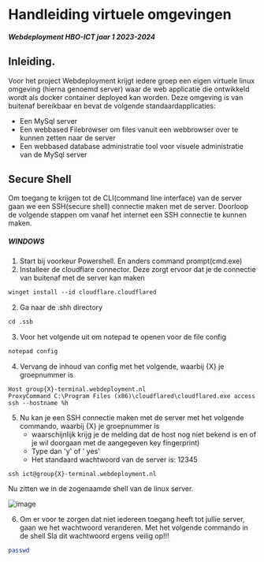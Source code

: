 # Handleiding virtuele omgevingen
##### Webdeployment HBO-ICT jaar 1 2023-2024

## Inleiding.

Voor het project Webdeployment krijgt iedere groep een eigen virtuele linux omgeving (hierna genoemd server) waar de web applicatie die ontwikkeld wordt als docker container deployed kan worden. 
Deze omgeving is van buitenaf bereikbaar en bevat de volgende standaardapplicaties:

-	Een MySql server
-	Een webbased Filebrowser om files vanuit een webbrowser over te kunnen zetten naar de server
-	Een webbased database administratie tool voor visuele administratie van de MySql server


## Secure Shell

Om toegang te krijgen tot de CLI(command line interface) van de server gaan we een SSH(secure shell) connectie maken met de server.
Doorloop de volgende stappen om vanaf het internet een SSH connectie te kunnen maken.

##### WINDOWS

1. Start bij voorkeur Powershell. En anders command prompt(cmd.exe)
2. Installeer de cloudflare connector. Deze zorgt ervoor dat je de connectie van buitenaf met de server kan maken
```ps
winget install --id cloudflare.cloudflared
```

2. Ga naar de .shh directory
```ps
cd .ssh
```

3. Voor het volgende uit om notepad te openen voor de file config 
```ps
notepad config
```

4. Vervang de inhoud van config met het volgende, waarbij {X} je groepnummer is
```
Host group{X}-terminal.webdeployment.nl
ProxyCommand C:\Program Files (x86)\cloudflared\cloudflared.exe access ssh --hostname %h
```

5. Nu kan je een SSH connectie maken met de server met het volgende commando, waarbij {X} je groepnummer is
   - waarschijnlijk krijg je de melding dat de host nog niet bekend is en of je wil doorgaan met de aangegeven key fingerprint)
   - Type dan 'y' of ' yes'
   - Het standaard wachtwoord van de server is: 12345 
```
ssh ict@group{X}-terminal.webdeployment.nl
```

Nu zitten we in de zogenaamde shell van de linux server. 

![image](https://github.com/nburgmeijer/Webdeployment-jaar1-23-24/assets/31646458/2f360baa-bdcb-41f7-9f7d-9392847aba0c)

6. Om er voor te zorgen dat niet iedereen toegang heeft tot jullie server, gaan we het wachtwoord veranderen. Met het volgende commando in de shell
   Sla dit wachtwoord ergens veilig op!!!
```sh
passwd
```

